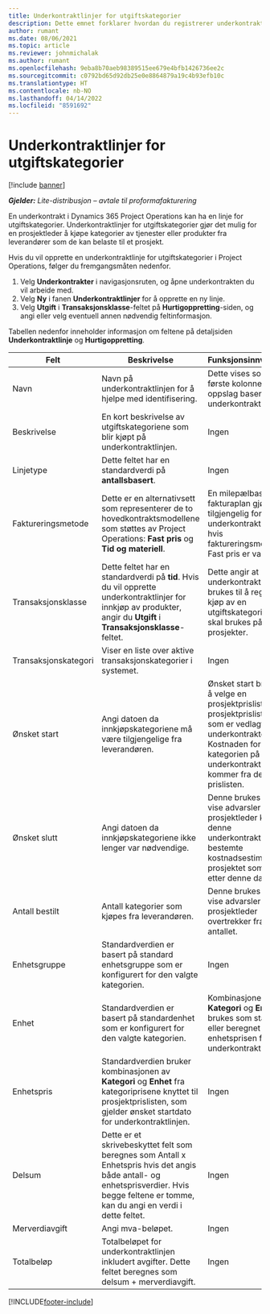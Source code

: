 ```yaml
---
title: Underkontraktlinjer for utgiftskategorier
description: Dette emnet forklarer hvordan du registrerer underkontraktlinjer for utgifter og bruker feltene til å registrere kjøp av tid fra leverandører.
author: rumant
ms.date: 08/06/2021
ms.topic: article
ms.reviewer: johnmichalak
ms.author: rumant
ms.openlocfilehash: 9eba8b70aeb98389515ee679e4bfb1426736ee2c
ms.sourcegitcommit: c0792bd65d92db25e0e8864879a19c4b93efb10c
ms.translationtype: HT
ms.contentlocale: nb-NO
ms.lasthandoff: 04/14/2022
ms.locfileid: "8591692"
---
```

#  <a name="subcontract-lines-for-expense-categories"></a>Underkontraktlinjer for utgiftskategorier

[!include [banner](../../includes/dataverse-preview.md)]

_**Gjelder:** Lite-distribusjon – avtale til proformafakturering_

En underkontrakt i Dynamics 365 Project Operations kan ha en linje for utgiftskategorier. Underkontraktlinjer for utgiftskategorier gjør det mulig for en prosjektleder å kjøpe kategorier av tjenester eller produkter fra leverandører som de kan belaste til et prosjekt.

Hvis du vil opprette en underkontraktlinje for utgiftskategorier i Project Operations, følger du fremgangsmåten nedenfor.

1. Velg **Underkontrakter** i navigasjonsruten, og åpne underkontrakten du vil arbeide med.
2. Velg **Ny** i fanen **Underkontraktlinjer** for å opprette en ny linje.
3. Velg **Utgift** i **Transaksjonsklasse**-feltet på **Hurtigoppretting**-siden, og angi eller velg eventuell annen nødvendig feltinformasjon.

Tabellen nedenfor inneholder informasjon om feltene på detaljsiden **Underkontraktlinje** og **Hurtigoppretting**.

| **Felt** | **Beskrivelse** | **Funksjonsinnvirkning** |
| --- | --- | --- |
| Navn | Navn på underkontraktlinjen for å hjelpe med identifisering. | Dette vises som den første kolonnen i alle oppslag basert på underkontraktlinjer. |
| Beskrivelse | En kort beskrivelse av utgiftskategoriene som blir kjøpt på underkontraktlinjen. | Ingen |
|Linjetype | Dette feltet har en standardverdi på **antallsbasert**. |Ingen |
| Faktureringsmetode | Dette er en alternativsett som representerer de to hovedkontraktsmodellene som støttes av Project Operations: **Fast pris** og **Tid og materiell**. | En milepælbasert fakturaplan gjøres tilgjengelig for underkontraktlinjer hvis faktureringsmetoden Fast pris er valgt. |
| Transaksjonsklasse | Dette feltet har en standardverdi på **tid**. Hvis du vil opprette underkontraktlinjer for innkjøp av produkter, angir du **Utgift** i **Transaksjonsklasse**-feltet.  | Dette angir at underkontraktlinjen brukes til å registrere kjøp av en utgiftskategori som skal brukes på prosjekter. |
| Transaksjonskategori | Viser en liste over aktive transaksjonskategorier i systemet. |Ingen |
| Ønsket start | Angi datoen da innkjøpskategoriene må være tilgjengelige fra leverandøren. | Ønsket start brukes til å velge en prosjektprisliste fra prosjektprislistene som er vedlagt underkontrakten. Kostnaden for kategorien på underkontraktlinjen kommer fra den prislisten. |
| Ønsket slutt | Angi datoen da innkjøpskategoriene ikke lenger var nødvendige. | Denne brukes til å vise advarsler når en prosjektleder knytter denne underkontraktlinjen til bestemte kostnadsestimater for prosjektet som kreves etter denne datoen. |
| Antall bestilt | Antall kategorier som kjøpes fra leverandøren. | Denne brukes til å vise advarsler når en prosjektleder overtrekker fra dette antallet.|
| Enhetsgruppe | Standardverdien er basert på standard enhetsgruppe som er konfigurert for den valgte kategorien. |Ingen |
| Enhet | Standardverdien er basert på standardenhet som er konfigurert for den valgte kategorien.  | Kombinasjonen av **Kategori** og **Enhet** brukes som standard eller beregnet for enhetsprisen for underkontraktlinjen.  |
| Enhetspris | Standardverdien bruker kombinasjonen av **Kategori** og **Enhet** fra kategoriprisene knyttet til prosjektprislisten, som gjelder ønsket startdato for underkontraktlinjen. |Ingen |
| Delsum | Dette er et skrivebeskyttet felt som beregnes som Antall x Enhetspris hvis det angis både antall- og enhetsprisverdier. Hvis begge feltene er tomme, kan du angi en verdi i dette feltet. |Ingen |
| Merverdiavgift | Angi mva-beløpet. |Ingen |
| Totalbeløp | Totalbeløpet for underkontraktlinjen inkludert avgifter. Dette feltet beregnes som delsum + merverdiavgift. |Ingen |


[!INCLUDE[footer-include](../../includes/footer-banner.md)]

